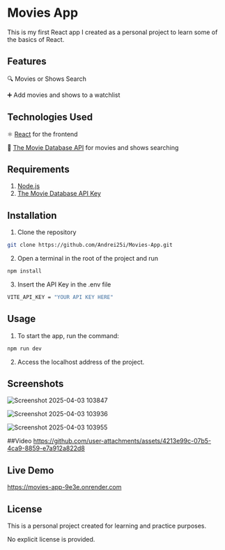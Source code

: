 # Movies App
This is my first React app I created as a personal project to learn some of the basics of React.

## Features

🔍 Movies or Shows Search

➕ Add movies and shows to a watchlist

## Technologies Used
⚛️ [React](https://react.dev/) 
for the frontend

🎥 [The Movie Database API](https://developer.themoviedb.org/docs/getting-started) for movies and shows searching  

## Requirements
1. [Node.js](https://nodejs.org/en)
2. [The Movie Database API Key](https://developer.themoviedb.org/docs/getting-started)

## Installation
1. Clone the repository

```bash
git clone https://github.com/Andrei25i/Movies-App.git
```

2. Open a terminal in the root of the project and run
```bash
npm install
```

3. Insert the API Key in the .env file
```bash
VITE_API_KEY = "YOUR API KEY HERE"
```

## Usage
1. To start the app, run the command:
```bash
npm run dev
```
2. Access the localhost address of the project.

## Screenshots
![Screenshot 2025-04-03 103847](https://github.com/user-attachments/assets/fe0aee6e-ace2-4aaf-a917-8116ba22c191)


![Screenshot 2025-04-03 103936](https://github.com/user-attachments/assets/44a895f8-79c6-4aa4-9597-443e9c3c94c4)


![Screenshot 2025-04-03 103955](https://github.com/user-attachments/assets/1751c96d-aaa9-46cd-82d9-d9e9965751dc)

##Video
https://github.com/user-attachments/assets/4213e99c-07b5-4ca9-8859-e7a912a822d8


## Live Demo
https://movies-app-9e3e.onrender.com

## License
This is a personal project created for learning and practice purposes. 

No explicit license is provided.
